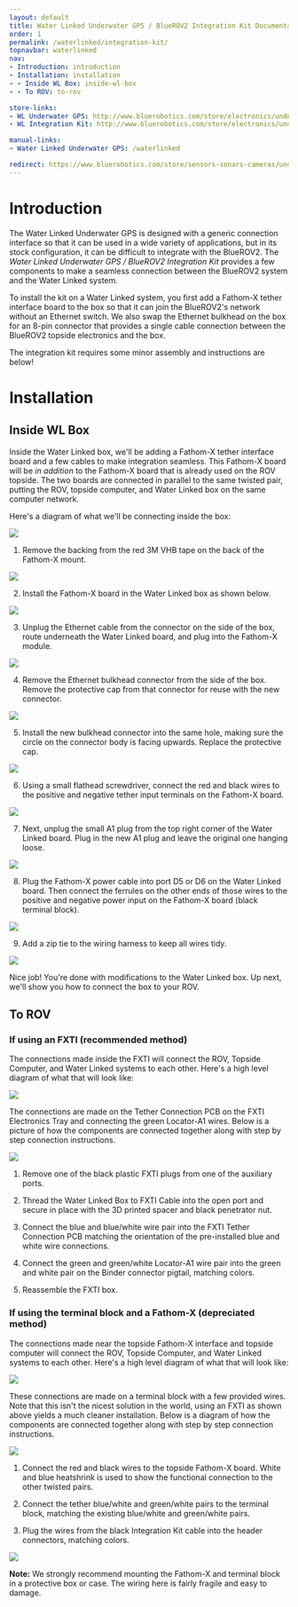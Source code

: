 ```yaml
---
layout: default
title: Water Linked Underwater GPS / BlueROV2 Integration Kit Documentation
order: 1
permalink: /waterlinked/integration-kit/
topnavbar: waterlinked
nav:
- Introduction: introduction
- Installation: installation
- - Inside WL Box: inside-wl-box
- - To ROV: to-rov

store-links:
- WL Underwater GPS: http://www.bluerobotics.com/store/electronics/underwater-gps/aps-wl-11001/
- WL Integration Kit: http://www.bluerobotics.com/store/electronics/underwater-gps/aps-wl-brov2-kit-r1/

manual-links:
- Water Linked Underwater GPS: /waterlinked

redirect: https://www.bluerobotics.com/store/sensors-sonars-cameras/underwater-gps/aps-wl-brov2-kit-r1/
---
```


<!--<img src="/switch/cad/switch-4a.png" class="img-responsive" style="max-width:900px"  />-->

# Introduction

The Water Linked Underwater GPS is designed with a generic connection interface so that it can be used in a wide variety of applications, but in its stock configuration, it can be difficult to integrate with the BlueROV2. The *Water Linked Underwater GPS / BlueROV2 Integration Kit* provides a few components to make a seamless connection between the BlueROV2 system and the Water Linked system.

To install the kit on a Water Linked system, you first add a Fathom-X tether interface board to the box so that it can join the BlueROV2's network without an Ethernet switch. We also swap the Ethernet bulkhead on the box for an 8-pin connector that provides a single cable connection between the BlueROV2 topside electronics and the box.

The integration kit requires some minor assembly and instructions are below!

# Installation

## Inside WL Box

Inside the Water Linked box, we'll be adding a Fathom-X tether interface board and a few cables to make integration seamless. This Fathom-X board will be *in addition* to the Fathom-X board that is already used on the ROV topside. The two boards are connected in parallel to the same twisted pair, putting the ROV, topside computer, and Water Linked box on the same computer network.

Here's a diagram of what we'll be connecting inside the box:

<img src="/waterlinked/wlik-box-diagram-rev2.jpg" class="img-responsive img-center" style="max-width:600px" />

1. Remove the backing from the red 3M VHB tape on the back of the Fathom-X mount. 
<img src="/waterlinked/wlik-installation-1.jpg" class="img-responsive img-center" style="max-width:500px" />

2. Install the Fathom-X board in the Water Linked box as shown below.
<img src="/waterlinked/wlik-installation-2.jpg" class="img-responsive img-center" style="max-width:600px" />

3. Unplug the Ethernet cable from the connector on the side of the box, route underneath the Water Linked board, and plug into the Fathom-X module.
<img src="/waterlinked/wlik-installation-3.jpg" class="img-responsive img-center" style="max-width:600px" />

4. Remove the Ethernet bulkhead connector from the side of the box. Remove the protective cap from that connector for reuse with the new connector.
<img src="/waterlinked/wlik-installation-4.jpg" class="img-responsive img-center" style="max-width:600px" />

5. Install the new bulkhead connector into the same hole, making sure the circle on the connector body is facing upwards. Replace the protective cap.
<img src="/waterlinked/wlik-installation-5.jpg" class="img-responsive img-center" style="max-width:600px" />

6. Using a small flathead screwdriver, connect the red and black wires to the positive and negative tether input terminals on the Fathom-X board.
<img src="/waterlinked/wlik-installation-6.jpg" class="img-responsive img-center" style="max-width:600px" />

7. Next, unplug the small A1 plug from the top right corner of the Water Linked board. Plug in the new A1 plug and leave the original one hanging loose.
<img src="/waterlinked/wlik-installation-7.jpg" class="img-responsive img-center" style="max-width:600px" />

8. Plug the Fathom-X power cable into port D5 or D6 on the Water Linked board. Then connect the ferrules on the other ends of those wires to the positive and negative power input on the Fathom-X board (black terminal block).
<img src="/waterlinked/wlik-installation-8.jpg" class="img-responsive img-center" style="max-width:600px" />

9. Add a zip tie to the wiring harness to keep all wires tidy.
<img src="/waterlinked/wlik-installation-10.jpg" class="img-responsive img-center" style="max-width:600px" />

Nice job! You're done with modifications to the Water Linked box. Up next, we'll show you how to connect the box to your ROV.

## To ROV
### If using an FXTI (recommended method)
The connections made inside the FXTI will connect the ROV, Topside Computer, and Water Linked systems to each other. Here's a high level diagram of what that will look like:

<img src="/waterlinked/wlik-setup-diagram-fxti.png" class="img-responsive img-center" style="max-width:600px" />

The connections are made on the Tether Connection PCB on the FXTI Electronics Tray and connecting the green Locator-A1 wires. Below is a picture of how the components are connected together along with step by step connection instructions.

<img src="/waterlinked/wlik-setup-fxti.png" class="img-responsive img-center" style="max-width:600px" />

1. Remove one of the black plastic FXTI plugs from one of the auxiliary ports.

2. Thread the Water Linked Box to FXTI Cable into the open port and secure in place with the 3D printed spacer and black penetrator nut.

3. Connect the blue and blue/white wire pair into the FXTI Tether Connection PCB matching the orientation of the pre-installed blue and white wire connections.

3. Connect the green and green/white Locator-A1 wire pair into the green and white pair on the Binder connector pigtail, matching colors.

4. Reassemble the FXTI box.

### If using the terminal block and a Fathom-X (depreciated method)
The connections made near the topside Fathom-X interface and topside computer will connect the ROV, Topside Computer, and Water Linked systems to each other. Here's a high level diagram of what that will look like:

<img src="/waterlinked/wlik-setup-diagram.png" class="img-responsive img-center" style="max-width:600px" />

These connections are made on a terminal block with a few provided wires. Note that this isn't the nicest solution in the world, using an FXTI as shown above yields a much cleaner installation. Below is a diagram of how the components are connected together along with step by step connection instructions.

<img src="/waterlinked/wlik-temp-topside-1.jpg" class="img-responsive img-center" style="max-width:600px" />

1. Connect the red and black wires to the topside Fathom-X board. White and blue heatshrink is used to show the functional connection to the other twisted pairs.

2. Connect the tether blue/white and green/white pairs to the terminal block, matching the existing blue/white and green/white pairs. 

3. Plug the wires from the black Integration Kit cable into the header connectors, matching colors.

<img src="/waterlinked/wlik-temp-topside-2.jpg" class="img-responsive img-center" style="max-width:600px" />

**Note:** We strongly recommend mounting the Fathom-X and terminal block in a protective box or case. The wiring here is fairly fragile and easy to damage. 
